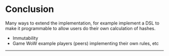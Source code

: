 # Conclusion

Many ways to extend the implementation, for example implement a DSL to make it programmable to allow users do their own calculation of hashes.

- Immutability
- Game WoW example players (peers) implementing their own rules, etc

* * *
